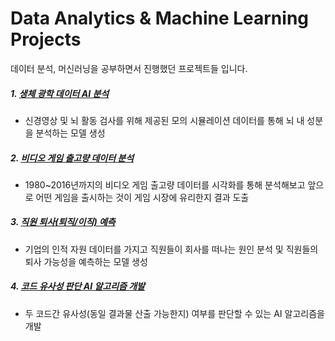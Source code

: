 # Data Analytics & Machine Learning Projects
데이터 분석, 머신러닝을 공부하면서 진행했던 프로젝트들 입니다.

##### 1. [생체 광학 데이터 AI 분석](https://github.com/JeongwooLee1124/Data-Analytics-Project/tree/main/%EC%83%9D%EC%B2%B4%20%EA%B4%91%ED%95%99%20%EB%8D%B0%EC%9D%B4%ED%84%B0%20%EB%B6%84%EC%84%9D)
* 신경영상 및 뇌 활동 검사를 위해 제공된 모의 시뮬레이션 데이터를 통해 뇌 내 성분을 분석하는 모델 생성  
##### 2. [비디오 게임 출고량 데이터 분석](https://github.com/JeongwooLee1124/Data-Analytics-Project/tree/main/Video%20Game%20Analysis)
*  1980~2016년까지의 비디오 게임 출고량 데이터를 시각화를 통해 분석해보고 앞으로 어떤 게임을 출시하는 것이 게임 시장에 유리한지 결과 도출

##### 3. [직원 퇴사(퇴직/이직) 예측 ](https://github.com/JeongwooLee1124/Data-Analytics-Project/tree/main/Employee%20Attrition%20Classification)
* 기업의 인적 자원 데이터를 가지고 직원들이 회사를 떠나는 원인 분석 및 직원들의 퇴사 가능성을 예측하는 모델 생성

##### 4. [코드 유사성 판단 AI 알고리즘 개발](https://github.com/JeongwooLee1124/Data-Analytics-Project/tree/main/Code%20Similarity)  
* 두 코드간 유사성(동일 결과물 산출 가능한지) 여부를 판단할 수 있는 AI 알고리즘을 개발
